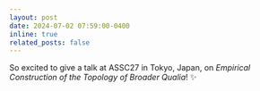 ```yaml
---
layout: post
date: 2024-07-02 07:59:00-0400
inline: true
related_posts: false
---
```


So excited to give a talk at ASSC27 in Tokyo, Japan, on *Empirical Construction of the Topology of Broader Qualia*! :sparkles:
